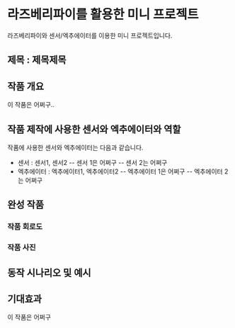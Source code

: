 # 라즈베리파이를 활용한 미니 프로젝트

라즈베리파이와 센서/엑추에이터를 이용한 미니 프로젝트입니다.

## 제목 : 제목제목 

## 작품 개요

이 작품은 어쩌구..

## 작품 제작에 사용한 센서와 엑추에이터와 역할

작품에 사용한 센서와 엑추에이터는 다음과 같습니다.
- 센서 : 센서1, 센서2
  -- 센서 1은 어쩌구
  -- 센서 2는 어쩌구
- 엑추에이터 : 엑추에이터1, 엑추에이터2
  -- 엑추에이터 1은 어쩌구
  -- 엑추에이터 2는 어쩌구

## 완성 작품

### 작품 회로도

### 작품 사진

## 동작 시나리오 및 예시


## 기대효과

이 작품은 어쩌구
